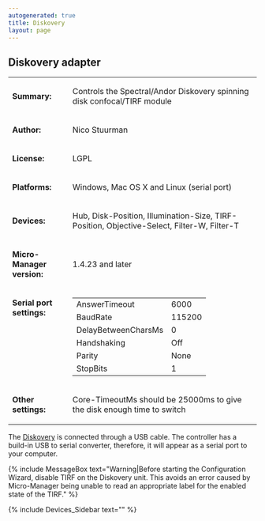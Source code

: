```yaml
---
autogenerated: true
title: Diskovery
layout: page
---
```


## Diskovery adapter

<table>
<tr>
<td markdown="1">

**Summary:**

</td>
<td markdown="1">

Controls the Spectral/Andor Diskovery spinning disk confocal/TIRF module

</td>
</tr>
<tr>
<td markdown="1">

**Author:**

</td>
<td markdown="1">

Nico Stuurman

</td>
</tr>
<tr>
<td markdown="1">

**License:**

</td>
<td markdown="1">

LGPL

</td>
</tr>
<tr>
<td markdown="1">

**Platforms:**

</td>
<td markdown="1">

Windows, Mac OS X and Linux (serial port)

</td>
</tr>
<tr>
<td markdown="1">

**Devices:**

</td>
<td markdown="1">

Hub, Disk-Position, Illumination-Size, TIRF-Position, Objective-Select,
Filter-W, Filter-T

</td>
</tr>
<tr>
<td markdown="1">

**Micro-Manager version:**

</td>
<td markdown="1">

1.4.23 and later

</td>
</tr>
<tr>
<td markdown="1" valign=top>

**Serial port settings:**

</td>
<td markdown="1" valign=top>

|                     |        |
|---------------------|--------|
| AnswerTimeout       | 6000   |
| BaudRate            | 115200 |
| DelayBetweenCharsMs | 0      |
| Handshaking         | Off    |
| Parity              | None   |
| StopBits            | 1      |

</td>
</tr>
<tr>
<td markdown="1">

**Other settings:**

</td>
<td markdown="1">

Core-TimeoutMs should be 25000ms to give the disk enough time to switch

</td>
</tr>
</table>

The [Diskovery](http://www.andor.com/microscopy-systems/andor-diskovery)
is connected through a USB cable. The controller has a build-in USB to
serial converter, therefore, it will appear as a serial port to your
computer.

{% include MessageBox text="Warning|Before starting the Configuration Wizard, disable TIRF on the Diskovery unit. This avoids an error caused by Micro-Manager being unable to read an appropriate label for the enabled state of the TIRF." %}

{% include Devices_Sidebar text="" %}
